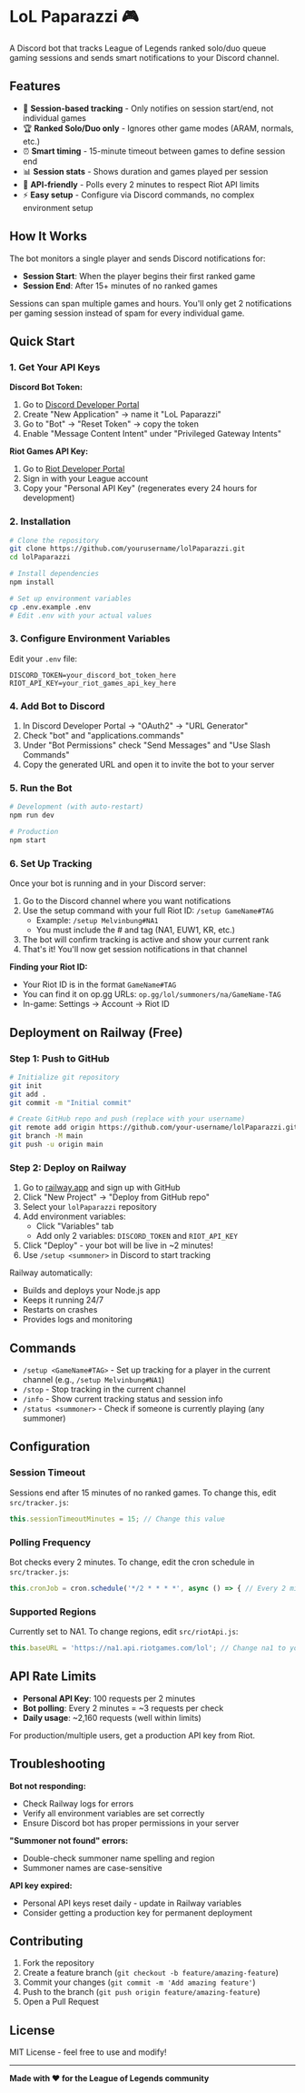 # LoL Paparazzi 🎮

A Discord bot that tracks League of Legends ranked solo/duo queue gaming sessions and sends smart notifications to your Discord channel.

## Features

- 🎯 **Session-based tracking** - Only notifies on session start/end, not individual games
- 🏆 **Ranked Solo/Duo only** - Ignores other game modes (ARAM, normals, etc.)
- ⏰ **Smart timing** - 15-minute timeout between games to define session end
- 📊 **Session stats** - Shows duration and games played per session
- 🔄 **API-friendly** - Polls every 2 minutes to respect Riot API limits
- ⚡ **Easy setup** - Configure via Discord commands, no complex environment setup

## How It Works

The bot monitors a single player and sends Discord notifications for:

- **Session Start**: When the player begins their first ranked game
- **Session End**: After 15+ minutes of no ranked games

Sessions can span multiple games and hours. You'll only get 2 notifications per gaming session instead of spam for every individual game.

## Quick Start

### 1. Get Your API Keys

**Discord Bot Token:**
1. Go to [Discord Developer Portal](https://discord.com/developers/applications)
2. Create "New Application" → name it "LoL Paparazzi"
3. Go to "Bot" → "Reset Token" → copy the token
4. Enable "Message Content Intent" under "Privileged Gateway Intents"

**Riot Games API Key:**
1. Go to [Riot Developer Portal](https://developer.riotgames.com/)
2. Sign in with your League account
3. Copy your "Personal API Key" (regenerates every 24 hours for development)


### 2. Installation

```bash
# Clone the repository
git clone https://github.com/yourusername/lolPaparazzi.git
cd lolPaparazzi

# Install dependencies
npm install

# Set up environment variables
cp .env.example .env
# Edit .env with your actual values
```

### 3. Configure Environment Variables

Edit your `.env` file:

```env
DISCORD_TOKEN=your_discord_bot_token_here
RIOT_API_KEY=your_riot_games_api_key_here
```

### 4. Add Bot to Discord

1. In Discord Developer Portal → "OAuth2" → "URL Generator"
2. Check "bot" and "applications.commands"
3. Under "Bot Permissions" check "Send Messages" and "Use Slash Commands"
4. Copy the generated URL and open it to invite the bot to your server

### 5. Run the Bot

```bash
# Development (with auto-restart)
npm run dev

# Production
npm start
```

### 6. Set Up Tracking

Once your bot is running and in your Discord server:

1. Go to the Discord channel where you want notifications
2. Use the setup command with your full Riot ID: `/setup GameName#TAG`
   - Example: `/setup Melvinbung#NA1`
   - You must include the # and tag (NA1, EUW1, KR, etc.)
3. The bot will confirm tracking is active and show your current rank
4. That's it! You'll now get session notifications in that channel

**Finding your Riot ID:**
- Your Riot ID is in the format `GameName#TAG` 
- You can find it on op.gg URLs: `op.gg/lol/summoners/na/GameName-TAG`
- In-game: Settings → Account → Riot ID

## Deployment on Railway (Free)

### Step 1: Push to GitHub
```bash
# Initialize git repository
git init
git add .
git commit -m "Initial commit"

# Create GitHub repo and push (replace with your username)
git remote add origin https://github.com/your-username/lolPaparazzi.git
git branch -M main
git push -u origin main
```

### Step 2: Deploy on Railway
1. Go to [railway.app](https://railway.app) and sign up with GitHub
2. Click "New Project" → "Deploy from GitHub repo"
3. Select your `lolPaparazzi` repository
4. Add environment variables:
   - Click "Variables" tab
   - Add only 2 variables: `DISCORD_TOKEN` and `RIOT_API_KEY`
5. Click "Deploy" - your bot will be live in ~2 minutes!
6. Use `/setup <summoner>` in Discord to start tracking

Railway automatically:
- Builds and deploys your Node.js app
- Keeps it running 24/7
- Restarts on crashes
- Provides logs and monitoring

## Commands

- `/setup <GameName#TAG>` - Set up tracking for a player in the current channel (e.g., `/setup Melvinbung#NA1`)
- `/stop` - Stop tracking in the current channel
- `/info` - Show current tracking status and session info
- `/status <summoner>` - Check if someone is currently playing (any summoner)

## Configuration

### Session Timeout
Sessions end after 15 minutes of no ranked games. To change this, edit `src/tracker.js`:
```javascript
this.sessionTimeoutMinutes = 15; // Change this value
```

### Polling Frequency  
Bot checks every 2 minutes. To change, edit the cron schedule in `src/tracker.js`:
```javascript
this.cronJob = cron.schedule('*/2 * * * *', async () => { // Every 2 minutes
```

### Supported Regions
Currently set to NA1. To change regions, edit `src/riotApi.js`:
```javascript
this.baseURL = 'https://na1.api.riotgames.com/lol'; // Change na1 to your region
```

## API Rate Limits

- **Personal API Key**: 100 requests per 2 minutes
- **Bot polling**: Every 2 minutes = ~3 requests per check
- **Daily usage**: ~2,160 requests (well within limits)

For production/multiple users, get a production API key from Riot.

## Troubleshooting

**Bot not responding:**
- Check Railway logs for errors
- Verify all environment variables are set correctly
- Ensure Discord bot has proper permissions in your server

**"Summoner not found" errors:**
- Double-check summoner name spelling and region
- Summoner names are case-sensitive

**API key expired:**
- Personal API keys reset daily - update in Railway variables
- Consider getting a production key for permanent deployment

## Contributing

1. Fork the repository
2. Create a feature branch (`git checkout -b feature/amazing-feature`)
3. Commit your changes (`git commit -m 'Add amazing feature'`)
4. Push to the branch (`git push origin feature/amazing-feature`)
5. Open a Pull Request

## License

MIT License - feel free to use and modify!

---

**Made with ❤️ for the League of Legends community**